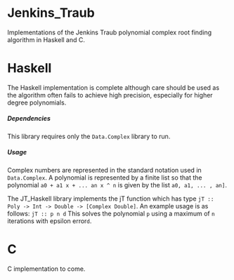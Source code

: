 # Jenkins_Traub
Implementations of the Jenkins Traub polynomial complex root finding algorithm in Haskell and C.

# Haskell
The Haskell implementation is complete although care should be used as the algorithm often fails to achieve high precision, especially for higher degree polynomials.
##### Dependencies
This library requires only the `Data.Complex` library to run.
##### Usage
Complex numbers are represented in the standard notation used in `Data.Complex`. A polynomial is represented by a finite list so that the polynomial `a0 + a1 x + ... an x ^ n` is given by the list `a0, a1, ... , an]`.

The JT_Haskell library implements the jT function which has type `jT :: Poly -> Int -> Double -> [Complex Double]`. An example usage is as follows:
	```
	jT :: p n d
	```
This solves the polynomial `p` using a maximum of `n` iterations with epsilon error`d`.

# C
C implementation to come.
